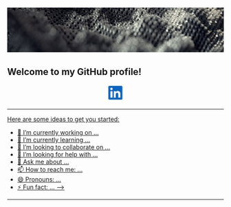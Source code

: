 [![Header](icons/h.JPG "Header")]()

## Welcome to my GitHub profile!


<p align="center">
  <a href="https://www.linkedin.com/in/dennis-breuer-838260134/"><img height="40" src="icons/linkedin_icon.JPG"</a>
</p>

<hr>

Here are some ideas to get you started:

- 🔭 I’m currently working on ...
- 🌱 I’m currently learning ...
- 👯 I’m looking to collaborate on ...
- 🤔 I’m looking for help with ...
- 💬 Ask me about ...
- 📫 How to reach me: ...
- 😄 Pronouns: ...
- ⚡ Fun fact: ...
-->

<hr>
<!--
**dennisb1239/dennisb1239** is a ✨ _special_ ✨ repository because its `README.md` (this file) appears on your GitHub profile.




